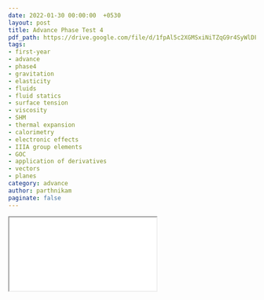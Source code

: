 ```yaml
---
date: 2022-01-30 00:00:00  +0530
layout: post
title: Advance Phase Test 4
pdf_path: https://drive.google.com/file/d/1fpAl5c2XGMSxiNiTZqG9r4SyWlDFK5P1/preview?usp=drive_link
tags: 
- first-year
- advance
- phase4
- gravitation
- elasticity
- fluids
- fluid statics
- surface tension
- viscosity
- SHM
- thermal expansion
- calorimetry
- electronic effects
- IIIA group elements
- GOC
- application of derivatives
- vectors
- planes
category: advance
author: parthnikam
paginate: false
---
```


<iframe class="embed-pdf" src="{{ page.pdf_path }}#toolbar=0" seamless="seamless" scrolling="no" style="overflow:hidden"></iframe>
